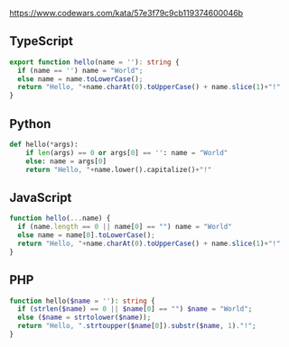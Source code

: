 https://www.codewars.com/kata/57e3f79c9cb119374600046b

## TypeScript
```ts
export function hello(name = ''): string {
  if (name == '') name = "World";
  else name = name.toLowerCase();
  return "Hello, "+name.charAt(0).toUpperCase() + name.slice(1)+"!"
}
```

## Python
```python
def hello(*args):
    if len(args) == 0 or args[0] == '': name = "World"
    else: name = args[0]
    return "Hello, "+name.lower().capitalize()+"!"
```

## JavaScript
```js
function hello(...name) {
  if (name.length == 0 || name[0] == "") name = "World"
  else name = name[0].toLowerCase();
  return "Hello, "+name.charAt(0).toUpperCase() + name.slice(1)+"!"
}
```

## PHP
```php
function hello($name = ''): string {
  if (strlen($name) == 0 || $name[0] == "") $name = "World";
  else ($name = strtolower($name));
  return "Hello, ".strtoupper($name[0]).substr($name, 1)."!";
}
```